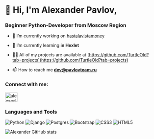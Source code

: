 # 👋 Hi, I'm Alexander Pavlov,  
### Beginner Python-Developer from Moscow Region

- 🔭 I’m currently working on [hastalavistamoney](https://github.com/TurtleOld/hastalavistamoney)

- 🌱 I’m currently learning **in Hexlet**

- 👨‍💻 All of my projects are available at [https://github.com/TurtleOld?tab=projects](https://github.com/TurtleOld?tab=projects)

- 📫 How to reach me **dev@pavlovteam.ru**

<h3 align="left">Connect with me:</h3>
<p align="left">
<a href="https://linkedin.com/in/turtleold" target="blank"><img align="center" src="https://raw.githubusercontent.com/rahuldkjain/github-profile-readme-generator/master/src/images/icons/Social/linked-in-alt.svg" alt="alexander pavlov" height="30" width="40" /></a>
</p>

### Languages and Tools
![Python](https://img.shields.io/badge/python-3670A0?style=for-the-badge&logo=python&logoColor=ffdd54) 
![Django](https://img.shields.io/badge/django-%23092E20.svg?style=for-the-badge&logo=django&logoColor=white)
![Postgres](https://img.shields.io/badge/postgres-%23316192.svg?style=for-the-badge&logo=postgresql&logoColor=white)
![Bootstrap](https://img.shields.io/badge/bootstrap-%23563D7C.svg?style=for-the-badge&logo=bootstrap&logoColor=white)
![CSS3](https://img.shields.io/badge/css3-%231572B6.svg?style=for-the-badge&logo=css3&logoColor=white)
![HTML5](https://img.shields.io/badge/html5-%23E34F26.svg?style=for-the-badge&logo=html5&logoColor=white)




![Alexander GitHub stats](https://github-readme-stats.vercel.app/api?username=Turtleold&hide=contribs,prs,issues)
